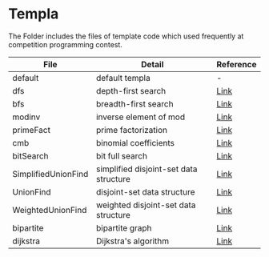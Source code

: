 # Templa
The Folder includes the files of template code which used frequently at competition programming contest.

| File | Detail | Reference |
----|----|----
default | default templa | -
dfs | depth-first search | [Link](https://qiita.com/drken/items/4a7869c5e304883f539b#3-3-dfs-%E3%81%AE%E5%86%8D%E5%B8%B0%E9%96%A2%E6%95%B0%E3%82%92%E7%94%A8%E3%81%84%E3%81%9F%E5%AE%9F%E8%A3%85)
bfs | breadth-first search | [Link](https://qiita.com/drken/items/996d80bcae64649a6580#1-2-bfs-%E3%81%AE%E5%AE%9F%E8%A3%85)
modinv | inverse element of mod | [Link](https://topcoder.g.hatena.ne.jp/iwiwi/20130105/1357363348)
primeFact | prime factorization | [Link](https://ei1333.github.io/luzhiled/snippets/math/prime-factor.html)
cmb | binomial coefficients | [Link](http://caprest.hatenablog.com/entry/2016/05/29/181102)
bitSearch | bit full search | [Link](https://qiita.com/drken/items/7c6ff2aa4d8fce1c9361#bit-%E5%85%A8%E6%8E%A2%E7%B4%A2)
SimplifiedUnionFind | simplified disjoint-set data structure | [Link](https://qiita.com/ofutonfuton/items/c17dfd33fc542c222396)
UnionFind | disjoint-set data structure | [Link](https://qiita.com/drken/items/cce6fc5c579051e64fab)
WeightedUnionFind | weighted disjoint-set data structure | [Link](https://qiita.com/drken/items/cce6fc5c579051e64fab)
bipartite | bipartite graph | [Link](https://qiita.com/drken/items/a803d4fc4a727e02f7ba#4-3-%E4%BA%8C%E9%83%A8%E3%82%B0%E3%83%A9%E3%83%95%E5%88%A4%E5%AE%9A)
dijkstra | Dijkstra's algorithm | [Link](http://nocotan.github.io/%E3%82%A2%E3%83%AB%E3%82%B4%E3%83%AA%E3%82%BA%E3%83%A0/2017/01/26/dijkstra-copy.html)
